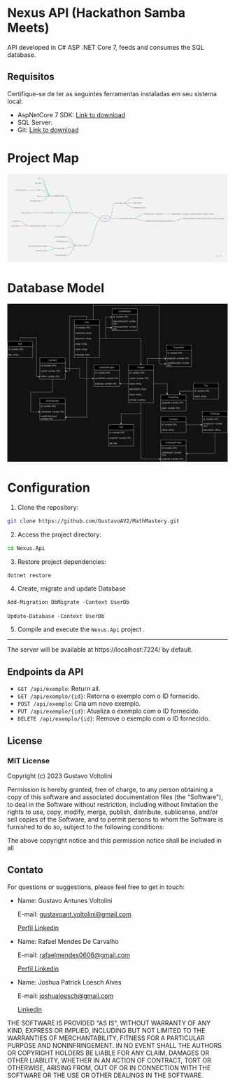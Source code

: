 # Nexus API (Hackathon Samba Meets)

API developed in C# ASP .NET Core 7, feeds and consumes the SQL database.

## Requisitos

Certifique-se de ter as seguintes ferramentas instaladas em seu sistema local:

- AspNetCore 7 SDK: [Link to download](https://dotnet.microsoft.com/download/dotnet/7.0)
- SQL Server: 
- Git: [Link to download](https://git-scm.com/downloads)

# Project Map

![Project Map](docs/nexus_map.jpg)

# Database Model

![Database Model](docs/nexus_modelling.drawio.png)

# Configuration

1. Clone the repository:

```bash
git clone https://github.com/GustavoAV2/MathMastery.git
```

2. Access the project directory:

```bash
cd Nexus.Api
```

3. Restore project dependencies:

```bash
dotnet restore
```

4. Create, migrate and update Database

```PM
Add-Migration DbMigrate -Context UserDb

Update-Database -Context UserDb
```

5. Compile and execute the `Nexus.Api` project .

---

The server will be available at https://localhost:7224/ by default.

## Endpoints da API

- `GET /api/exemplo`: Return all.
- `GET /api/exemplo/{id}`: Retorna o exemplo com o ID fornecido.
- `POST /api/exemplo`: Cria um novo exemplo.
- `PUT /api/exemplo/{id}`: Atualiza o exemplo com o ID fornecido.
- `DELETE /api/exemplo/{id}`: Remove o exemplo com o ID fornecido.

## License

### MIT License

Copyright (c) 2023 Gustavo Voltolini

Permission is hereby granted, free of charge, to any person obtaining a copy
of this software and associated documentation files (the "Software"), to deal
in the Software without restriction, including without limitation the rights
to use, copy, modify, merge, publish, distribute, sublicense, and/or sell
copies of the Software, and to permit persons to whom the Software is
furnished to do so, subject to the following conditions:

The above copyright notice and this permission notice shall be included in all

## Contato

For questions or suggestions, please feel free to get in touch:

- Name: Gustavo Antunes Voltolini

  E-mail: gustavoant.voltolini@gmail.com
  
  [Perfil Linkedin](https://www.linkedin.com/in/gustavo-voltolini/)

- Name: Rafael Mendes De Carvalho

  E-mail: rafaelmendes0606@gmail.com

  [Perfil Linkedin](https://www.linkedin.com/in/rafael-mendes-919755178/)

- Name: Joshua Patrick Loesch Alves

  E-mail: joshualoesch@gmail.com

  [Linkedin](https://www.linkedin.com/in/joshuaalves/)


THE SOFTWARE IS PROVIDED "AS IS", WITHOUT WARRANTY OF ANY KIND, EXPRESS OR
IMPLIED, INCLUDING BUT NOT LIMITED TO THE WARRANTIES OF MERCHANTABILITY,
FITNESS FOR A PARTICULAR PURPOSE AND NONINFRINGEMENT. IN NO EVENT SHALL THE
AUTHORS OR COPYRIGHT HOLDERS BE LIABLE FOR ANY CLAIM, DAMAGES OR OTHER
LIABILITY, WHETHER IN AN ACTION OF CONTRACT, TORT OR OTHERWISE, ARISING FROM,
OUT OF OR IN CONNECTION WITH THE SOFTWARE OR THE USE OR OTHER DEALINGS IN THE
SOFTWARE.
